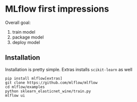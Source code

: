 # MLflow first impressions

Overall goal:

1. train model
2. package model
3. deploy model

## Installation

Installation is pretty simple. Extras installs `scikit-learn` as well

```shell
pip install mlflow[extras]
git clone https://github.com/mlflow/mlflow
cd mlflow/examples
python sklearn_elasticnet_wine/train.py
mlflow ui
```
